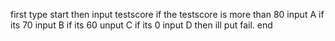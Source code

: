 first type start then input testscore if the testscore is more than 80 input A
if its 70 input B
if its 60 unput C
if its 0 input D then ill put fail.
end
